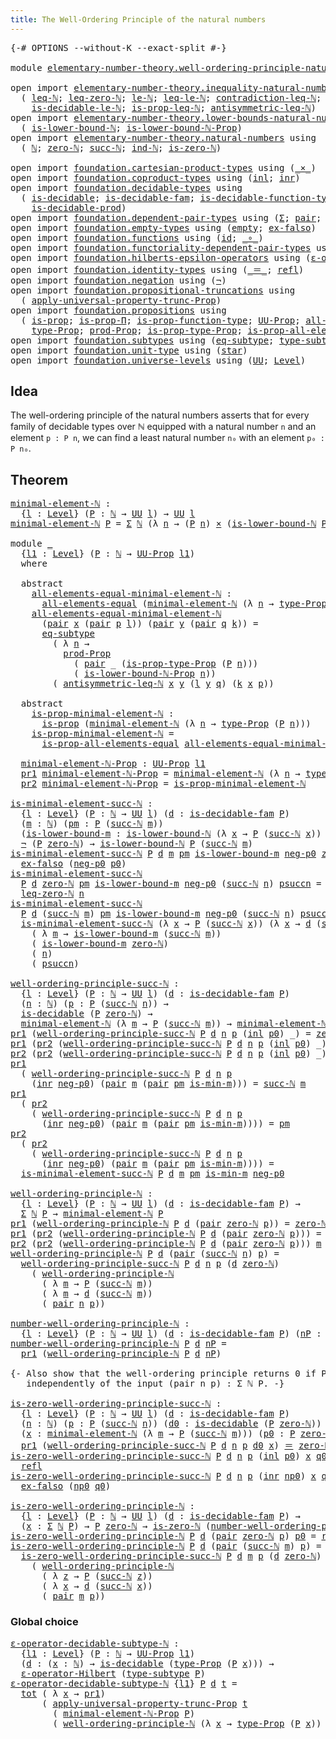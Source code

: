 ```yaml
---
title: The Well-Ordering Principle of the natural numbers
---
```


<pre class="Agda"><a id="76" class="Symbol">{-#</a> <a id="80" class="Keyword">OPTIONS</a> <a id="88" class="Pragma">--without-K</a> <a id="100" class="Pragma">--exact-split</a> <a id="114" class="Symbol">#-}</a>

<a id="119" class="Keyword">module</a> <a id="126" href="elementary-number-theory.well-ordering-principle-natural-numbers.html" class="Module">elementary-number-theory.well-ordering-principle-natural-numbers</a> <a id="191" class="Keyword">where</a>

<a id="198" class="Keyword">open</a> <a id="203" class="Keyword">import</a> <a id="210" href="elementary-number-theory.inequality-natural-numbers.html" class="Module">elementary-number-theory.inequality-natural-numbers</a> <a id="262" class="Keyword">using</a>
  <a id="270" class="Symbol">(</a> <a id="272" href="elementary-number-theory.inequality-natural-numbers.html#1662" class="Function">leq-ℕ</a><a id="277" class="Symbol">;</a> <a id="279" href="elementary-number-theory.inequality-natural-numbers.html#2294" class="Function">leq-zero-ℕ</a><a id="289" class="Symbol">;</a> <a id="291" href="elementary-number-theory.inequality-natural-numbers.html#2079" class="Function">le-ℕ</a><a id="295" class="Symbol">;</a> <a id="297" href="elementary-number-theory.inequality-natural-numbers.html#13281" class="Function">leq-le-ℕ</a><a id="305" class="Symbol">;</a> <a id="307" href="elementary-number-theory.inequality-natural-numbers.html#13013" class="Function">contradiction-leq-ℕ</a><a id="326" class="Symbol">;</a> <a id="328" href="elementary-number-theory.inequality-natural-numbers.html#3271" class="Function">is-decidable-leq-ℕ</a><a id="346" class="Symbol">;</a>
    <a id="352" href="elementary-number-theory.inequality-natural-numbers.html#12041" class="Function">is-decidable-le-ℕ</a><a id="369" class="Symbol">;</a> <a id="371" href="elementary-number-theory.inequality-natural-numbers.html#4090" class="Function">is-prop-leq-ℕ</a><a id="384" class="Symbol">;</a> <a id="386" href="elementary-number-theory.inequality-natural-numbers.html#4899" class="Function">antisymmetric-leq-ℕ</a><a id="405" class="Symbol">)</a>
<a id="407" class="Keyword">open</a> <a id="412" class="Keyword">import</a> <a id="419" href="elementary-number-theory.lower-bounds-natural-numbers.html" class="Module">elementary-number-theory.lower-bounds-natural-numbers</a> <a id="473" class="Keyword">using</a>
  <a id="481" class="Symbol">(</a> <a id="483" href="elementary-number-theory.lower-bounds-natural-numbers.html#740" class="Function">is-lower-bound-ℕ</a><a id="499" class="Symbol">;</a> <a id="501" href="elementary-number-theory.lower-bounds-natural-numbers.html#1155" class="Function">is-lower-bound-ℕ-Prop</a><a id="522" class="Symbol">)</a>
<a id="524" class="Keyword">open</a> <a id="529" class="Keyword">import</a> <a id="536" href="elementary-number-theory.natural-numbers.html" class="Module">elementary-number-theory.natural-numbers</a> <a id="577" class="Keyword">using</a>
  <a id="585" class="Symbol">(</a> <a id="587" href="elementary-number-theory.natural-numbers.html#1530" class="Datatype">ℕ</a><a id="588" class="Symbol">;</a> <a id="590" href="elementary-number-theory.natural-numbers.html#1551" class="InductiveConstructor">zero-ℕ</a><a id="596" class="Symbol">;</a> <a id="598" href="elementary-number-theory.natural-numbers.html#1564" class="InductiveConstructor">succ-ℕ</a><a id="604" class="Symbol">;</a> <a id="606" href="elementary-number-theory.natural-numbers.html#2353" class="Function">ind-ℕ</a><a id="611" class="Symbol">;</a> <a id="613" href="elementary-number-theory.natural-numbers.html#1828" class="Function">is-zero-ℕ</a><a id="622" class="Symbol">)</a>
  
<a id="627" class="Keyword">open</a> <a id="632" class="Keyword">import</a> <a id="639" href="foundation.cartesian-product-types.html" class="Module">foundation.cartesian-product-types</a> <a id="674" class="Keyword">using</a> <a id="680" class="Symbol">(</a><a id="681" href="foundation-core.cartesian-product-types.html#590" class="Function Operator">_×_</a><a id="684" class="Symbol">)</a>
<a id="686" class="Keyword">open</a> <a id="691" class="Keyword">import</a> <a id="698" href="foundation.coproduct-types.html" class="Module">foundation.coproduct-types</a> <a id="725" class="Keyword">using</a> <a id="731" class="Symbol">(</a><a id="732" href="foundation.coproduct-types.html#1250" class="InductiveConstructor">inl</a><a id="735" class="Symbol">;</a> <a id="737" href="foundation.coproduct-types.html#1268" class="InductiveConstructor">inr</a><a id="740" class="Symbol">)</a>
<a id="742" class="Keyword">open</a> <a id="747" class="Keyword">import</a> <a id="754" href="foundation.decidable-types.html" class="Module">foundation.decidable-types</a> <a id="781" class="Keyword">using</a>
  <a id="789" class="Symbol">(</a> <a id="791" href="foundation.decidable-types.html#1915" class="Function">is-decidable</a><a id="803" class="Symbol">;</a> <a id="805" href="foundation.decidable-types.html#1988" class="Function">is-decidable-fam</a><a id="821" class="Symbol">;</a> <a id="823" href="foundation.decidable-types.html#3975" class="Function">is-decidable-function-type</a><a id="849" class="Symbol">;</a>
    <a id="855" href="foundation.decidable-types.html#3314" class="Function">is-decidable-prod</a><a id="872" class="Symbol">)</a>
<a id="874" class="Keyword">open</a> <a id="879" class="Keyword">import</a> <a id="886" href="foundation.dependent-pair-types.html" class="Module">foundation.dependent-pair-types</a> <a id="918" class="Keyword">using</a> <a id="924" class="Symbol">(</a><a id="925" href="foundation-core.dependent-pair-types.html#515" class="Record">Σ</a><a id="926" class="Symbol">;</a> <a id="928" href="foundation-core.dependent-pair-types.html#588" class="InductiveConstructor">pair</a><a id="932" class="Symbol">;</a> <a id="934" href="foundation-core.dependent-pair-types.html#605" class="Field">pr1</a><a id="937" class="Symbol">;</a> <a id="939" href="foundation-core.dependent-pair-types.html#617" class="Field">pr2</a><a id="942" class="Symbol">)</a>
<a id="944" class="Keyword">open</a> <a id="949" class="Keyword">import</a> <a id="956" href="foundation.empty-types.html" class="Module">foundation.empty-types</a> <a id="979" class="Keyword">using</a> <a id="985" class="Symbol">(</a><a id="986" href="foundation-core.empty-types.html#1057" class="Datatype">empty</a><a id="991" class="Symbol">;</a> <a id="993" href="foundation-core.empty-types.html#1160" class="Function">ex-falso</a><a id="1001" class="Symbol">)</a>
<a id="1003" class="Keyword">open</a> <a id="1008" class="Keyword">import</a> <a id="1015" href="foundation.functions.html" class="Module">foundation.functions</a> <a id="1036" class="Keyword">using</a> <a id="1042" class="Symbol">(</a><a id="1043" href="foundation-core.functions.html#322" class="Function">id</a><a id="1045" class="Symbol">;</a> <a id="1047" href="foundation-core.functions.html#420" class="Function Operator">_∘_</a><a id="1050" class="Symbol">)</a>
<a id="1052" class="Keyword">open</a> <a id="1057" class="Keyword">import</a> <a id="1064" href="foundation.functoriality-dependent-pair-types.html" class="Module">foundation.functoriality-dependent-pair-types</a> <a id="1110" class="Keyword">using</a> <a id="1116" class="Symbol">(</a><a id="1117" href="foundation-core.functoriality-dependent-pair-types.html#1894" class="Function">tot</a><a id="1120" class="Symbol">)</a>
<a id="1122" class="Keyword">open</a> <a id="1127" class="Keyword">import</a> <a id="1134" href="foundation.hilberts-epsilon-operators.html" class="Module">foundation.hilberts-epsilon-operators</a> <a id="1172" class="Keyword">using</a> <a id="1178" class="Symbol">(</a><a id="1179" href="foundation.hilberts-epsilon-operators.html#675" class="Function">ε-operator-Hilbert</a><a id="1197" class="Symbol">)</a>
<a id="1199" class="Keyword">open</a> <a id="1204" class="Keyword">import</a> <a id="1211" href="foundation.identity-types.html" class="Module">foundation.identity-types</a> <a id="1237" class="Keyword">using</a> <a id="1243" class="Symbol">(</a><a id="1244" href="foundation-core.identity-types.html#1865" class="Function Operator">_＝_</a><a id="1247" class="Symbol">;</a> <a id="1249" href="foundation-core.identity-types.html#1820" class="InductiveConstructor">refl</a><a id="1253" class="Symbol">)</a>
<a id="1255" class="Keyword">open</a> <a id="1260" class="Keyword">import</a> <a id="1267" href="foundation.negation.html" class="Module">foundation.negation</a> <a id="1287" class="Keyword">using</a> <a id="1293" class="Symbol">(</a><a id="1294" href="foundation-core.negation.html#465" class="Function">¬</a><a id="1295" class="Symbol">)</a>
<a id="1297" class="Keyword">open</a> <a id="1302" class="Keyword">import</a> <a id="1309" href="foundation.propositional-truncations.html" class="Module">foundation.propositional-truncations</a> <a id="1346" class="Keyword">using</a>
  <a id="1354" class="Symbol">(</a> <a id="1356" href="foundation.propositional-truncations.html#5611" class="Function">apply-universal-property-trunc-Prop</a><a id="1391" class="Symbol">)</a>
<a id="1393" class="Keyword">open</a> <a id="1398" class="Keyword">import</a> <a id="1405" href="foundation.propositions.html" class="Module">foundation.propositions</a> <a id="1429" class="Keyword">using</a>
  <a id="1437" class="Symbol">(</a> <a id="1439" href="foundation-core.propositions.html#1309" class="Function">is-prop</a><a id="1446" class="Symbol">;</a> <a id="1448" href="foundation-core.propositions.html#6158" class="Function">is-prop-Π</a><a id="1457" class="Symbol">;</a> <a id="1459" href="foundation-core.propositions.html#7833" class="Function">is-prop-function-type</a><a id="1480" class="Symbol">;</a> <a id="1482" href="foundation-core.propositions.html#1393" class="Function">UU-Prop</a><a id="1489" class="Symbol">;</a> <a id="1491" href="foundation-core.propositions.html#2206" class="Function">all-elements-equal</a><a id="1509" class="Symbol">;</a>
    <a id="1515" href="foundation-core.propositions.html#1495" class="Function">type-Prop</a><a id="1524" class="Symbol">;</a> <a id="1526" href="foundation-core.propositions.html#5874" class="Function">prod-Prop</a><a id="1535" class="Symbol">;</a> <a id="1537" href="foundation-core.propositions.html#1562" class="Function">is-prop-type-Prop</a><a id="1554" class="Symbol">;</a> <a id="1556" href="foundation-core.propositions.html#2405" class="Function">is-prop-all-elements-equal</a><a id="1582" class="Symbol">)</a>
<a id="1584" class="Keyword">open</a> <a id="1589" class="Keyword">import</a> <a id="1596" href="foundation.subtypes.html" class="Module">foundation.subtypes</a> <a id="1616" class="Keyword">using</a> <a id="1622" class="Symbol">(</a><a id="1623" href="foundation-core.subtypes.html#3384" class="Function">eq-subtype</a><a id="1633" class="Symbol">;</a> <a id="1635" href="foundation-core.subtypes.html#2555" class="Function">type-subtype</a><a id="1647" class="Symbol">)</a>
<a id="1649" class="Keyword">open</a> <a id="1654" class="Keyword">import</a> <a id="1661" href="foundation.unit-type.html" class="Module">foundation.unit-type</a> <a id="1682" class="Keyword">using</a> <a id="1688" class="Symbol">(</a><a id="1689" href="foundation.unit-type.html#1108" class="InductiveConstructor">star</a><a id="1693" class="Symbol">)</a>
<a id="1695" class="Keyword">open</a> <a id="1700" class="Keyword">import</a> <a id="1707" href="foundation.universe-levels.html" class="Module">foundation.universe-levels</a> <a id="1734" class="Keyword">using</a> <a id="1740" class="Symbol">(</a><a id="1741" href="foundation-core.universe-levels.html#235" class="Primitive">UU</a><a id="1743" class="Symbol">;</a> <a id="1745" href="Agda.Primitive.html#597" class="Postulate">Level</a><a id="1750" class="Symbol">)</a>
</pre>
## Idea

The well-ordering principle of the natural numbers asserts that for every family of decidable types over ℕ equipped with a natural number `n` and an element `p : P n`, we can find a least natural number `n₀` with an element `p₀ : P n₀`. 

## Theorem

<pre class="Agda"><a id="minimal-element-ℕ"></a><a id="2025" href="elementary-number-theory.well-ordering-principle-natural-numbers.html#2025" class="Function">minimal-element-ℕ</a> <a id="2043" class="Symbol">:</a>
  <a id="2047" class="Symbol">{</a><a id="2048" href="elementary-number-theory.well-ordering-principle-natural-numbers.html#2048" class="Bound">l</a> <a id="2050" class="Symbol">:</a> <a id="2052" href="Agda.Primitive.html#597" class="Postulate">Level</a><a id="2057" class="Symbol">}</a> <a id="2059" class="Symbol">(</a><a id="2060" href="elementary-number-theory.well-ordering-principle-natural-numbers.html#2060" class="Bound">P</a> <a id="2062" class="Symbol">:</a> <a id="2064" href="elementary-number-theory.natural-numbers.html#1530" class="Datatype">ℕ</a> <a id="2066" class="Symbol">→</a> <a id="2068" href="foundation-core.universe-levels.html#235" class="Primitive">UU</a> <a id="2071" href="elementary-number-theory.well-ordering-principle-natural-numbers.html#2048" class="Bound">l</a><a id="2072" class="Symbol">)</a> <a id="2074" class="Symbol">→</a> <a id="2076" href="foundation-core.universe-levels.html#235" class="Primitive">UU</a> <a id="2079" href="elementary-number-theory.well-ordering-principle-natural-numbers.html#2048" class="Bound">l</a>
<a id="2081" href="elementary-number-theory.well-ordering-principle-natural-numbers.html#2025" class="Function">minimal-element-ℕ</a> <a id="2099" href="elementary-number-theory.well-ordering-principle-natural-numbers.html#2099" class="Bound">P</a> <a id="2101" class="Symbol">=</a> <a id="2103" href="foundation-core.dependent-pair-types.html#515" class="Record">Σ</a> <a id="2105" href="elementary-number-theory.natural-numbers.html#1530" class="Datatype">ℕ</a> <a id="2107" class="Symbol">(λ</a> <a id="2110" href="elementary-number-theory.well-ordering-principle-natural-numbers.html#2110" class="Bound">n</a> <a id="2112" class="Symbol">→</a> <a id="2114" class="Symbol">(</a><a id="2115" href="elementary-number-theory.well-ordering-principle-natural-numbers.html#2099" class="Bound">P</a> <a id="2117" href="elementary-number-theory.well-ordering-principle-natural-numbers.html#2110" class="Bound">n</a><a id="2118" class="Symbol">)</a> <a id="2120" href="foundation-core.cartesian-product-types.html#590" class="Function Operator">×</a> <a id="2122" class="Symbol">(</a><a id="2123" href="elementary-number-theory.lower-bounds-natural-numbers.html#740" class="Function">is-lower-bound-ℕ</a> <a id="2140" href="elementary-number-theory.well-ordering-principle-natural-numbers.html#2099" class="Bound">P</a> <a id="2142" href="elementary-number-theory.well-ordering-principle-natural-numbers.html#2110" class="Bound">n</a><a id="2143" class="Symbol">))</a>

<a id="2147" class="Keyword">module</a> <a id="2154" href="elementary-number-theory.well-ordering-principle-natural-numbers.html#2154" class="Module">_</a>
  <a id="2158" class="Symbol">{</a><a id="2159" href="elementary-number-theory.well-ordering-principle-natural-numbers.html#2159" class="Bound">l1</a> <a id="2162" class="Symbol">:</a> <a id="2164" href="Agda.Primitive.html#597" class="Postulate">Level</a><a id="2169" class="Symbol">}</a> <a id="2171" class="Symbol">(</a><a id="2172" href="elementary-number-theory.well-ordering-principle-natural-numbers.html#2172" class="Bound">P</a> <a id="2174" class="Symbol">:</a> <a id="2176" href="elementary-number-theory.natural-numbers.html#1530" class="Datatype">ℕ</a> <a id="2178" class="Symbol">→</a> <a id="2180" href="foundation-core.propositions.html#1393" class="Function">UU-Prop</a> <a id="2188" href="elementary-number-theory.well-ordering-principle-natural-numbers.html#2159" class="Bound">l1</a><a id="2190" class="Symbol">)</a>
  <a id="2194" class="Keyword">where</a>

  <a id="2203" class="Keyword">abstract</a>
    <a id="2216" href="elementary-number-theory.well-ordering-principle-natural-numbers.html#2216" class="Function">all-elements-equal-minimal-element-ℕ</a> <a id="2253" class="Symbol">:</a>
      <a id="2261" href="foundation-core.propositions.html#2206" class="Function">all-elements-equal</a> <a id="2280" class="Symbol">(</a><a id="2281" href="elementary-number-theory.well-ordering-principle-natural-numbers.html#2025" class="Function">minimal-element-ℕ</a> <a id="2299" class="Symbol">(λ</a> <a id="2302" href="elementary-number-theory.well-ordering-principle-natural-numbers.html#2302" class="Bound">n</a> <a id="2304" class="Symbol">→</a> <a id="2306" href="foundation-core.propositions.html#1495" class="Function">type-Prop</a> <a id="2316" class="Symbol">(</a><a id="2317" href="elementary-number-theory.well-ordering-principle-natural-numbers.html#2172" class="Bound">P</a> <a id="2319" href="elementary-number-theory.well-ordering-principle-natural-numbers.html#2302" class="Bound">n</a><a id="2320" class="Symbol">)))</a>
    <a id="2328" href="elementary-number-theory.well-ordering-principle-natural-numbers.html#2216" class="Function">all-elements-equal-minimal-element-ℕ</a>
      <a id="2371" class="Symbol">(</a><a id="2372" href="foundation-core.dependent-pair-types.html#588" class="InductiveConstructor">pair</a> <a id="2377" href="elementary-number-theory.well-ordering-principle-natural-numbers.html#2377" class="Bound">x</a> <a id="2379" class="Symbol">(</a><a id="2380" href="foundation-core.dependent-pair-types.html#588" class="InductiveConstructor">pair</a> <a id="2385" href="elementary-number-theory.well-ordering-principle-natural-numbers.html#2385" class="Bound">p</a> <a id="2387" href="elementary-number-theory.well-ordering-principle-natural-numbers.html#2387" class="Bound">l</a><a id="2388" class="Symbol">))</a> <a id="2391" class="Symbol">(</a><a id="2392" href="foundation-core.dependent-pair-types.html#588" class="InductiveConstructor">pair</a> <a id="2397" href="elementary-number-theory.well-ordering-principle-natural-numbers.html#2397" class="Bound">y</a> <a id="2399" class="Symbol">(</a><a id="2400" href="foundation-core.dependent-pair-types.html#588" class="InductiveConstructor">pair</a> <a id="2405" href="elementary-number-theory.well-ordering-principle-natural-numbers.html#2405" class="Bound">q</a> <a id="2407" href="elementary-number-theory.well-ordering-principle-natural-numbers.html#2407" class="Bound">k</a><a id="2408" class="Symbol">))</a> <a id="2411" class="Symbol">=</a>
      <a id="2419" href="foundation-core.subtypes.html#3384" class="Function">eq-subtype</a>
        <a id="2438" class="Symbol">(</a> <a id="2440" class="Symbol">λ</a> <a id="2442" href="elementary-number-theory.well-ordering-principle-natural-numbers.html#2442" class="Bound">n</a> <a id="2444" class="Symbol">→</a>
          <a id="2456" href="foundation-core.propositions.html#5874" class="Function">prod-Prop</a>
            <a id="2478" class="Symbol">(</a> <a id="2480" href="foundation-core.dependent-pair-types.html#588" class="InductiveConstructor">pair</a> <a id="2485" class="Symbol">_</a> <a id="2487" class="Symbol">(</a><a id="2488" href="foundation-core.propositions.html#1562" class="Function">is-prop-type-Prop</a> <a id="2506" class="Symbol">(</a><a id="2507" href="elementary-number-theory.well-ordering-principle-natural-numbers.html#2172" class="Bound">P</a> <a id="2509" href="elementary-number-theory.well-ordering-principle-natural-numbers.html#2442" class="Bound">n</a><a id="2510" class="Symbol">)))</a>
            <a id="2526" class="Symbol">(</a> <a id="2528" href="elementary-number-theory.lower-bounds-natural-numbers.html#1155" class="Function">is-lower-bound-ℕ-Prop</a> <a id="2550" href="elementary-number-theory.well-ordering-principle-natural-numbers.html#2442" class="Bound">n</a><a id="2551" class="Symbol">))</a>
        <a id="2562" class="Symbol">(</a> <a id="2564" href="elementary-number-theory.inequality-natural-numbers.html#4899" class="Function">antisymmetric-leq-ℕ</a> <a id="2584" href="elementary-number-theory.well-ordering-principle-natural-numbers.html#2377" class="Bound">x</a> <a id="2586" href="elementary-number-theory.well-ordering-principle-natural-numbers.html#2397" class="Bound">y</a> <a id="2588" class="Symbol">(</a><a id="2589" href="elementary-number-theory.well-ordering-principle-natural-numbers.html#2387" class="Bound">l</a> <a id="2591" href="elementary-number-theory.well-ordering-principle-natural-numbers.html#2397" class="Bound">y</a> <a id="2593" href="elementary-number-theory.well-ordering-principle-natural-numbers.html#2405" class="Bound">q</a><a id="2594" class="Symbol">)</a> <a id="2596" class="Symbol">(</a><a id="2597" href="elementary-number-theory.well-ordering-principle-natural-numbers.html#2407" class="Bound">k</a> <a id="2599" href="elementary-number-theory.well-ordering-principle-natural-numbers.html#2377" class="Bound">x</a> <a id="2601" href="elementary-number-theory.well-ordering-principle-natural-numbers.html#2385" class="Bound">p</a><a id="2602" class="Symbol">))</a>

  <a id="2608" class="Keyword">abstract</a>
    <a id="2621" href="elementary-number-theory.well-ordering-principle-natural-numbers.html#2621" class="Function">is-prop-minimal-element-ℕ</a> <a id="2647" class="Symbol">:</a>
      <a id="2655" href="foundation-core.propositions.html#1309" class="Function">is-prop</a> <a id="2663" class="Symbol">(</a><a id="2664" href="elementary-number-theory.well-ordering-principle-natural-numbers.html#2025" class="Function">minimal-element-ℕ</a> <a id="2682" class="Symbol">(λ</a> <a id="2685" href="elementary-number-theory.well-ordering-principle-natural-numbers.html#2685" class="Bound">n</a> <a id="2687" class="Symbol">→</a> <a id="2689" href="foundation-core.propositions.html#1495" class="Function">type-Prop</a> <a id="2699" class="Symbol">(</a><a id="2700" href="elementary-number-theory.well-ordering-principle-natural-numbers.html#2172" class="Bound">P</a> <a id="2702" href="elementary-number-theory.well-ordering-principle-natural-numbers.html#2685" class="Bound">n</a><a id="2703" class="Symbol">)))</a>
    <a id="2711" href="elementary-number-theory.well-ordering-principle-natural-numbers.html#2621" class="Function">is-prop-minimal-element-ℕ</a> <a id="2737" class="Symbol">=</a>
      <a id="2745" href="foundation-core.propositions.html#2405" class="Function">is-prop-all-elements-equal</a> <a id="2772" href="elementary-number-theory.well-ordering-principle-natural-numbers.html#2216" class="Function">all-elements-equal-minimal-element-ℕ</a>

  <a id="2812" href="elementary-number-theory.well-ordering-principle-natural-numbers.html#2812" class="Function">minimal-element-ℕ-Prop</a> <a id="2835" class="Symbol">:</a> <a id="2837" href="foundation-core.propositions.html#1393" class="Function">UU-Prop</a> <a id="2845" href="elementary-number-theory.well-ordering-principle-natural-numbers.html#2159" class="Bound">l1</a>
  <a id="2850" href="foundation-core.dependent-pair-types.html#605" class="Field">pr1</a> <a id="2854" href="elementary-number-theory.well-ordering-principle-natural-numbers.html#2812" class="Function">minimal-element-ℕ-Prop</a> <a id="2877" class="Symbol">=</a> <a id="2879" href="elementary-number-theory.well-ordering-principle-natural-numbers.html#2025" class="Function">minimal-element-ℕ</a> <a id="2897" class="Symbol">(λ</a> <a id="2900" href="elementary-number-theory.well-ordering-principle-natural-numbers.html#2900" class="Bound">n</a> <a id="2902" class="Symbol">→</a> <a id="2904" href="foundation-core.propositions.html#1495" class="Function">type-Prop</a> <a id="2914" class="Symbol">(</a><a id="2915" href="elementary-number-theory.well-ordering-principle-natural-numbers.html#2172" class="Bound">P</a> <a id="2917" href="elementary-number-theory.well-ordering-principle-natural-numbers.html#2900" class="Bound">n</a><a id="2918" class="Symbol">))</a>
  <a id="2923" href="foundation-core.dependent-pair-types.html#617" class="Field">pr2</a> <a id="2927" href="elementary-number-theory.well-ordering-principle-natural-numbers.html#2812" class="Function">minimal-element-ℕ-Prop</a> <a id="2950" class="Symbol">=</a> <a id="2952" href="elementary-number-theory.well-ordering-principle-natural-numbers.html#2621" class="Function">is-prop-minimal-element-ℕ</a>

<a id="is-minimal-element-succ-ℕ"></a><a id="2979" href="elementary-number-theory.well-ordering-principle-natural-numbers.html#2979" class="Function">is-minimal-element-succ-ℕ</a> <a id="3005" class="Symbol">:</a>
  <a id="3009" class="Symbol">{</a><a id="3010" href="elementary-number-theory.well-ordering-principle-natural-numbers.html#3010" class="Bound">l</a> <a id="3012" class="Symbol">:</a> <a id="3014" href="Agda.Primitive.html#597" class="Postulate">Level</a><a id="3019" class="Symbol">}</a> <a id="3021" class="Symbol">(</a><a id="3022" href="elementary-number-theory.well-ordering-principle-natural-numbers.html#3022" class="Bound">P</a> <a id="3024" class="Symbol">:</a> <a id="3026" href="elementary-number-theory.natural-numbers.html#1530" class="Datatype">ℕ</a> <a id="3028" class="Symbol">→</a> <a id="3030" href="foundation-core.universe-levels.html#235" class="Primitive">UU</a> <a id="3033" href="elementary-number-theory.well-ordering-principle-natural-numbers.html#3010" class="Bound">l</a><a id="3034" class="Symbol">)</a> <a id="3036" class="Symbol">(</a><a id="3037" href="elementary-number-theory.well-ordering-principle-natural-numbers.html#3037" class="Bound">d</a> <a id="3039" class="Symbol">:</a> <a id="3041" href="foundation.decidable-types.html#1988" class="Function">is-decidable-fam</a> <a id="3058" href="elementary-number-theory.well-ordering-principle-natural-numbers.html#3022" class="Bound">P</a><a id="3059" class="Symbol">)</a>
  <a id="3063" class="Symbol">(</a><a id="3064" href="elementary-number-theory.well-ordering-principle-natural-numbers.html#3064" class="Bound">m</a> <a id="3066" class="Symbol">:</a> <a id="3068" href="elementary-number-theory.natural-numbers.html#1530" class="Datatype">ℕ</a><a id="3069" class="Symbol">)</a> <a id="3071" class="Symbol">(</a><a id="3072" href="elementary-number-theory.well-ordering-principle-natural-numbers.html#3072" class="Bound">pm</a> <a id="3075" class="Symbol">:</a> <a id="3077" href="elementary-number-theory.well-ordering-principle-natural-numbers.html#3022" class="Bound">P</a> <a id="3079" class="Symbol">(</a><a id="3080" href="elementary-number-theory.natural-numbers.html#1564" class="InductiveConstructor">succ-ℕ</a> <a id="3087" href="elementary-number-theory.well-ordering-principle-natural-numbers.html#3064" class="Bound">m</a><a id="3088" class="Symbol">))</a>
  <a id="3093" class="Symbol">(</a><a id="3094" href="elementary-number-theory.well-ordering-principle-natural-numbers.html#3094" class="Bound">is-lower-bound-m</a> <a id="3111" class="Symbol">:</a> <a id="3113" href="elementary-number-theory.lower-bounds-natural-numbers.html#740" class="Function">is-lower-bound-ℕ</a> <a id="3130" class="Symbol">(λ</a> <a id="3133" href="elementary-number-theory.well-ordering-principle-natural-numbers.html#3133" class="Bound">x</a> <a id="3135" class="Symbol">→</a> <a id="3137" href="elementary-number-theory.well-ordering-principle-natural-numbers.html#3022" class="Bound">P</a> <a id="3139" class="Symbol">(</a><a id="3140" href="elementary-number-theory.natural-numbers.html#1564" class="InductiveConstructor">succ-ℕ</a> <a id="3147" href="elementary-number-theory.well-ordering-principle-natural-numbers.html#3133" class="Bound">x</a><a id="3148" class="Symbol">))</a> <a id="3151" href="elementary-number-theory.well-ordering-principle-natural-numbers.html#3064" class="Bound">m</a><a id="3152" class="Symbol">)</a> <a id="3154" class="Symbol">→</a>
  <a id="3158" href="foundation-core.negation.html#465" class="Function">¬</a> <a id="3160" class="Symbol">(</a><a id="3161" href="elementary-number-theory.well-ordering-principle-natural-numbers.html#3022" class="Bound">P</a> <a id="3163" href="elementary-number-theory.natural-numbers.html#1551" class="InductiveConstructor">zero-ℕ</a><a id="3169" class="Symbol">)</a> <a id="3171" class="Symbol">→</a> <a id="3173" href="elementary-number-theory.lower-bounds-natural-numbers.html#740" class="Function">is-lower-bound-ℕ</a> <a id="3190" href="elementary-number-theory.well-ordering-principle-natural-numbers.html#3022" class="Bound">P</a> <a id="3192" class="Symbol">(</a><a id="3193" href="elementary-number-theory.natural-numbers.html#1564" class="InductiveConstructor">succ-ℕ</a> <a id="3200" href="elementary-number-theory.well-ordering-principle-natural-numbers.html#3064" class="Bound">m</a><a id="3201" class="Symbol">)</a>
<a id="3203" href="elementary-number-theory.well-ordering-principle-natural-numbers.html#2979" class="Function">is-minimal-element-succ-ℕ</a> <a id="3229" href="elementary-number-theory.well-ordering-principle-natural-numbers.html#3229" class="Bound">P</a> <a id="3231" href="elementary-number-theory.well-ordering-principle-natural-numbers.html#3231" class="Bound">d</a> <a id="3233" href="elementary-number-theory.well-ordering-principle-natural-numbers.html#3233" class="Bound">m</a> <a id="3235" href="elementary-number-theory.well-ordering-principle-natural-numbers.html#3235" class="Bound">pm</a> <a id="3238" href="elementary-number-theory.well-ordering-principle-natural-numbers.html#3238" class="Bound">is-lower-bound-m</a> <a id="3255" href="elementary-number-theory.well-ordering-principle-natural-numbers.html#3255" class="Bound">neg-p0</a> <a id="3262" href="elementary-number-theory.natural-numbers.html#1551" class="InductiveConstructor">zero-ℕ</a> <a id="3269" href="elementary-number-theory.well-ordering-principle-natural-numbers.html#3269" class="Bound">p0</a> <a id="3272" class="Symbol">=</a>
  <a id="3276" href="foundation-core.empty-types.html#1160" class="Function">ex-falso</a> <a id="3285" class="Symbol">(</a><a id="3286" href="elementary-number-theory.well-ordering-principle-natural-numbers.html#3255" class="Bound">neg-p0</a> <a id="3293" href="elementary-number-theory.well-ordering-principle-natural-numbers.html#3269" class="Bound">p0</a><a id="3295" class="Symbol">)</a>
<a id="3297" href="elementary-number-theory.well-ordering-principle-natural-numbers.html#2979" class="Function">is-minimal-element-succ-ℕ</a>
  <a id="3325" href="elementary-number-theory.well-ordering-principle-natural-numbers.html#3325" class="Bound">P</a> <a id="3327" href="elementary-number-theory.well-ordering-principle-natural-numbers.html#3327" class="Bound">d</a> <a id="3329" href="elementary-number-theory.natural-numbers.html#1551" class="InductiveConstructor">zero-ℕ</a> <a id="3336" href="elementary-number-theory.well-ordering-principle-natural-numbers.html#3336" class="Bound">pm</a> <a id="3339" href="elementary-number-theory.well-ordering-principle-natural-numbers.html#3339" class="Bound">is-lower-bound-m</a> <a id="3356" href="elementary-number-theory.well-ordering-principle-natural-numbers.html#3356" class="Bound">neg-p0</a> <a id="3363" class="Symbol">(</a><a id="3364" href="elementary-number-theory.natural-numbers.html#1564" class="InductiveConstructor">succ-ℕ</a> <a id="3371" href="elementary-number-theory.well-ordering-principle-natural-numbers.html#3371" class="Bound">n</a><a id="3372" class="Symbol">)</a> <a id="3374" href="elementary-number-theory.well-ordering-principle-natural-numbers.html#3374" class="Bound">psuccn</a> <a id="3381" class="Symbol">=</a>
  <a id="3385" href="elementary-number-theory.inequality-natural-numbers.html#2294" class="Function">leq-zero-ℕ</a> <a id="3396" href="elementary-number-theory.well-ordering-principle-natural-numbers.html#3371" class="Bound">n</a>
<a id="3398" href="elementary-number-theory.well-ordering-principle-natural-numbers.html#2979" class="Function">is-minimal-element-succ-ℕ</a>
  <a id="3426" href="elementary-number-theory.well-ordering-principle-natural-numbers.html#3426" class="Bound">P</a> <a id="3428" href="elementary-number-theory.well-ordering-principle-natural-numbers.html#3428" class="Bound">d</a> <a id="3430" class="Symbol">(</a><a id="3431" href="elementary-number-theory.natural-numbers.html#1564" class="InductiveConstructor">succ-ℕ</a> <a id="3438" href="elementary-number-theory.well-ordering-principle-natural-numbers.html#3438" class="Bound">m</a><a id="3439" class="Symbol">)</a> <a id="3441" href="elementary-number-theory.well-ordering-principle-natural-numbers.html#3441" class="Bound">pm</a> <a id="3444" href="elementary-number-theory.well-ordering-principle-natural-numbers.html#3444" class="Bound">is-lower-bound-m</a> <a id="3461" href="elementary-number-theory.well-ordering-principle-natural-numbers.html#3461" class="Bound">neg-p0</a> <a id="3468" class="Symbol">(</a><a id="3469" href="elementary-number-theory.natural-numbers.html#1564" class="InductiveConstructor">succ-ℕ</a> <a id="3476" href="elementary-number-theory.well-ordering-principle-natural-numbers.html#3476" class="Bound">n</a><a id="3477" class="Symbol">)</a> <a id="3479" href="elementary-number-theory.well-ordering-principle-natural-numbers.html#3479" class="Bound">psuccn</a> <a id="3486" class="Symbol">=</a>
  <a id="3490" href="elementary-number-theory.well-ordering-principle-natural-numbers.html#2979" class="Function">is-minimal-element-succ-ℕ</a> <a id="3516" class="Symbol">(λ</a> <a id="3519" href="elementary-number-theory.well-ordering-principle-natural-numbers.html#3519" class="Bound">x</a> <a id="3521" class="Symbol">→</a> <a id="3523" href="elementary-number-theory.well-ordering-principle-natural-numbers.html#3426" class="Bound">P</a> <a id="3525" class="Symbol">(</a><a id="3526" href="elementary-number-theory.natural-numbers.html#1564" class="InductiveConstructor">succ-ℕ</a> <a id="3533" href="elementary-number-theory.well-ordering-principle-natural-numbers.html#3519" class="Bound">x</a><a id="3534" class="Symbol">))</a> <a id="3537" class="Symbol">(λ</a> <a id="3540" href="elementary-number-theory.well-ordering-principle-natural-numbers.html#3540" class="Bound">x</a> <a id="3542" class="Symbol">→</a> <a id="3544" href="elementary-number-theory.well-ordering-principle-natural-numbers.html#3428" class="Bound">d</a> <a id="3546" class="Symbol">(</a><a id="3547" href="elementary-number-theory.natural-numbers.html#1564" class="InductiveConstructor">succ-ℕ</a> <a id="3554" href="elementary-number-theory.well-ordering-principle-natural-numbers.html#3540" class="Bound">x</a><a id="3555" class="Symbol">))</a> <a id="3558" href="elementary-number-theory.well-ordering-principle-natural-numbers.html#3438" class="Bound">m</a> <a id="3560" href="elementary-number-theory.well-ordering-principle-natural-numbers.html#3441" class="Bound">pm</a>
    <a id="3567" class="Symbol">(</a> <a id="3569" class="Symbol">λ</a> <a id="3571" href="elementary-number-theory.well-ordering-principle-natural-numbers.html#3571" class="Bound">m</a> <a id="3573" class="Symbol">→</a> <a id="3575" href="elementary-number-theory.well-ordering-principle-natural-numbers.html#3444" class="Bound">is-lower-bound-m</a> <a id="3592" class="Symbol">(</a><a id="3593" href="elementary-number-theory.natural-numbers.html#1564" class="InductiveConstructor">succ-ℕ</a> <a id="3600" href="elementary-number-theory.well-ordering-principle-natural-numbers.html#3571" class="Bound">m</a><a id="3601" class="Symbol">))</a>
    <a id="3608" class="Symbol">(</a> <a id="3610" href="elementary-number-theory.well-ordering-principle-natural-numbers.html#3444" class="Bound">is-lower-bound-m</a> <a id="3627" href="elementary-number-theory.natural-numbers.html#1551" class="InductiveConstructor">zero-ℕ</a><a id="3633" class="Symbol">)</a>
    <a id="3639" class="Symbol">(</a> <a id="3641" href="elementary-number-theory.well-ordering-principle-natural-numbers.html#3476" class="Bound">n</a><a id="3642" class="Symbol">)</a>
    <a id="3648" class="Symbol">(</a> <a id="3650" href="elementary-number-theory.well-ordering-principle-natural-numbers.html#3479" class="Bound">psuccn</a><a id="3656" class="Symbol">)</a>

<a id="well-ordering-principle-succ-ℕ"></a><a id="3659" href="elementary-number-theory.well-ordering-principle-natural-numbers.html#3659" class="Function">well-ordering-principle-succ-ℕ</a> <a id="3690" class="Symbol">:</a>
  <a id="3694" class="Symbol">{</a><a id="3695" href="elementary-number-theory.well-ordering-principle-natural-numbers.html#3695" class="Bound">l</a> <a id="3697" class="Symbol">:</a> <a id="3699" href="Agda.Primitive.html#597" class="Postulate">Level</a><a id="3704" class="Symbol">}</a> <a id="3706" class="Symbol">(</a><a id="3707" href="elementary-number-theory.well-ordering-principle-natural-numbers.html#3707" class="Bound">P</a> <a id="3709" class="Symbol">:</a> <a id="3711" href="elementary-number-theory.natural-numbers.html#1530" class="Datatype">ℕ</a> <a id="3713" class="Symbol">→</a> <a id="3715" href="foundation-core.universe-levels.html#235" class="Primitive">UU</a> <a id="3718" href="elementary-number-theory.well-ordering-principle-natural-numbers.html#3695" class="Bound">l</a><a id="3719" class="Symbol">)</a> <a id="3721" class="Symbol">(</a><a id="3722" href="elementary-number-theory.well-ordering-principle-natural-numbers.html#3722" class="Bound">d</a> <a id="3724" class="Symbol">:</a> <a id="3726" href="foundation.decidable-types.html#1988" class="Function">is-decidable-fam</a> <a id="3743" href="elementary-number-theory.well-ordering-principle-natural-numbers.html#3707" class="Bound">P</a><a id="3744" class="Symbol">)</a>
  <a id="3748" class="Symbol">(</a><a id="3749" href="elementary-number-theory.well-ordering-principle-natural-numbers.html#3749" class="Bound">n</a> <a id="3751" class="Symbol">:</a> <a id="3753" href="elementary-number-theory.natural-numbers.html#1530" class="Datatype">ℕ</a><a id="3754" class="Symbol">)</a> <a id="3756" class="Symbol">(</a><a id="3757" href="elementary-number-theory.well-ordering-principle-natural-numbers.html#3757" class="Bound">p</a> <a id="3759" class="Symbol">:</a> <a id="3761" href="elementary-number-theory.well-ordering-principle-natural-numbers.html#3707" class="Bound">P</a> <a id="3763" class="Symbol">(</a><a id="3764" href="elementary-number-theory.natural-numbers.html#1564" class="InductiveConstructor">succ-ℕ</a> <a id="3771" href="elementary-number-theory.well-ordering-principle-natural-numbers.html#3749" class="Bound">n</a><a id="3772" class="Symbol">))</a> <a id="3775" class="Symbol">→</a>
  <a id="3779" href="foundation.decidable-types.html#1915" class="Function">is-decidable</a> <a id="3792" class="Symbol">(</a><a id="3793" href="elementary-number-theory.well-ordering-principle-natural-numbers.html#3707" class="Bound">P</a> <a id="3795" href="elementary-number-theory.natural-numbers.html#1551" class="InductiveConstructor">zero-ℕ</a><a id="3801" class="Symbol">)</a> <a id="3803" class="Symbol">→</a>
  <a id="3807" href="elementary-number-theory.well-ordering-principle-natural-numbers.html#2025" class="Function">minimal-element-ℕ</a> <a id="3825" class="Symbol">(λ</a> <a id="3828" href="elementary-number-theory.well-ordering-principle-natural-numbers.html#3828" class="Bound">m</a> <a id="3830" class="Symbol">→</a> <a id="3832" href="elementary-number-theory.well-ordering-principle-natural-numbers.html#3707" class="Bound">P</a> <a id="3834" class="Symbol">(</a><a id="3835" href="elementary-number-theory.natural-numbers.html#1564" class="InductiveConstructor">succ-ℕ</a> <a id="3842" href="elementary-number-theory.well-ordering-principle-natural-numbers.html#3828" class="Bound">m</a><a id="3843" class="Symbol">))</a> <a id="3846" class="Symbol">→</a> <a id="3848" href="elementary-number-theory.well-ordering-principle-natural-numbers.html#2025" class="Function">minimal-element-ℕ</a> <a id="3866" href="elementary-number-theory.well-ordering-principle-natural-numbers.html#3707" class="Bound">P</a>
<a id="3868" href="foundation-core.dependent-pair-types.html#605" class="Field">pr1</a> <a id="3872" class="Symbol">(</a><a id="3873" href="elementary-number-theory.well-ordering-principle-natural-numbers.html#3659" class="Function">well-ordering-principle-succ-ℕ</a> <a id="3904" href="elementary-number-theory.well-ordering-principle-natural-numbers.html#3904" class="Bound">P</a> <a id="3906" href="elementary-number-theory.well-ordering-principle-natural-numbers.html#3906" class="Bound">d</a> <a id="3908" href="elementary-number-theory.well-ordering-principle-natural-numbers.html#3908" class="Bound">n</a> <a id="3910" href="elementary-number-theory.well-ordering-principle-natural-numbers.html#3910" class="Bound">p</a> <a id="3912" class="Symbol">(</a><a id="3913" href="foundation.coproduct-types.html#1250" class="InductiveConstructor">inl</a> <a id="3917" href="elementary-number-theory.well-ordering-principle-natural-numbers.html#3917" class="Bound">p0</a><a id="3919" class="Symbol">)</a> <a id="3921" class="Symbol">_)</a> <a id="3924" class="Symbol">=</a> <a id="3926" href="elementary-number-theory.natural-numbers.html#1551" class="InductiveConstructor">zero-ℕ</a>
<a id="3933" href="foundation-core.dependent-pair-types.html#605" class="Field">pr1</a> <a id="3937" class="Symbol">(</a><a id="3938" href="foundation-core.dependent-pair-types.html#617" class="Field">pr2</a> <a id="3942" class="Symbol">(</a><a id="3943" href="elementary-number-theory.well-ordering-principle-natural-numbers.html#3659" class="Function">well-ordering-principle-succ-ℕ</a> <a id="3974" href="elementary-number-theory.well-ordering-principle-natural-numbers.html#3974" class="Bound">P</a> <a id="3976" href="elementary-number-theory.well-ordering-principle-natural-numbers.html#3976" class="Bound">d</a> <a id="3978" href="elementary-number-theory.well-ordering-principle-natural-numbers.html#3978" class="Bound">n</a> <a id="3980" href="elementary-number-theory.well-ordering-principle-natural-numbers.html#3980" class="Bound">p</a> <a id="3982" class="Symbol">(</a><a id="3983" href="foundation.coproduct-types.html#1250" class="InductiveConstructor">inl</a> <a id="3987" href="elementary-number-theory.well-ordering-principle-natural-numbers.html#3987" class="Bound">p0</a><a id="3989" class="Symbol">)</a> <a id="3991" class="Symbol">_))</a> <a id="3995" class="Symbol">=</a> <a id="3997" href="elementary-number-theory.well-ordering-principle-natural-numbers.html#3987" class="Bound">p0</a>
<a id="4000" href="foundation-core.dependent-pair-types.html#617" class="Field">pr2</a> <a id="4004" class="Symbol">(</a><a id="4005" href="foundation-core.dependent-pair-types.html#617" class="Field">pr2</a> <a id="4009" class="Symbol">(</a><a id="4010" href="elementary-number-theory.well-ordering-principle-natural-numbers.html#3659" class="Function">well-ordering-principle-succ-ℕ</a> <a id="4041" href="elementary-number-theory.well-ordering-principle-natural-numbers.html#4041" class="Bound">P</a> <a id="4043" href="elementary-number-theory.well-ordering-principle-natural-numbers.html#4043" class="Bound">d</a> <a id="4045" href="elementary-number-theory.well-ordering-principle-natural-numbers.html#4045" class="Bound">n</a> <a id="4047" href="elementary-number-theory.well-ordering-principle-natural-numbers.html#4047" class="Bound">p</a> <a id="4049" class="Symbol">(</a><a id="4050" href="foundation.coproduct-types.html#1250" class="InductiveConstructor">inl</a> <a id="4054" href="elementary-number-theory.well-ordering-principle-natural-numbers.html#4054" class="Bound">p0</a><a id="4056" class="Symbol">)</a> <a id="4058" class="Symbol">_))</a> <a id="4062" href="elementary-number-theory.well-ordering-principle-natural-numbers.html#4062" class="Bound">m</a> <a id="4064" href="elementary-number-theory.well-ordering-principle-natural-numbers.html#4064" class="Bound">q</a> <a id="4066" class="Symbol">=</a> <a id="4068" href="elementary-number-theory.inequality-natural-numbers.html#2294" class="Function">leq-zero-ℕ</a> <a id="4079" href="elementary-number-theory.well-ordering-principle-natural-numbers.html#4062" class="Bound">m</a>
<a id="4081" href="foundation-core.dependent-pair-types.html#605" class="Field">pr1</a>
  <a id="4087" class="Symbol">(</a> <a id="4089" href="elementary-number-theory.well-ordering-principle-natural-numbers.html#3659" class="Function">well-ordering-principle-succ-ℕ</a> <a id="4120" href="elementary-number-theory.well-ordering-principle-natural-numbers.html#4120" class="Bound">P</a> <a id="4122" href="elementary-number-theory.well-ordering-principle-natural-numbers.html#4122" class="Bound">d</a> <a id="4124" href="elementary-number-theory.well-ordering-principle-natural-numbers.html#4124" class="Bound">n</a> <a id="4126" href="elementary-number-theory.well-ordering-principle-natural-numbers.html#4126" class="Bound">p</a>
    <a id="4132" class="Symbol">(</a><a id="4133" href="foundation.coproduct-types.html#1268" class="InductiveConstructor">inr</a> <a id="4137" href="elementary-number-theory.well-ordering-principle-natural-numbers.html#4137" class="Bound">neg-p0</a><a id="4143" class="Symbol">)</a> <a id="4145" class="Symbol">(</a><a id="4146" href="foundation-core.dependent-pair-types.html#588" class="InductiveConstructor">pair</a> <a id="4151" href="elementary-number-theory.well-ordering-principle-natural-numbers.html#4151" class="Bound">m</a> <a id="4153" class="Symbol">(</a><a id="4154" href="foundation-core.dependent-pair-types.html#588" class="InductiveConstructor">pair</a> <a id="4159" href="elementary-number-theory.well-ordering-principle-natural-numbers.html#4159" class="Bound">pm</a> <a id="4162" href="elementary-number-theory.well-ordering-principle-natural-numbers.html#4162" class="Bound">is-min-m</a><a id="4170" class="Symbol">)))</a> <a id="4174" class="Symbol">=</a> <a id="4176" href="elementary-number-theory.natural-numbers.html#1564" class="InductiveConstructor">succ-ℕ</a> <a id="4183" href="elementary-number-theory.well-ordering-principle-natural-numbers.html#4151" class="Bound">m</a>
<a id="4185" href="foundation-core.dependent-pair-types.html#605" class="Field">pr1</a>
  <a id="4191" class="Symbol">(</a> <a id="4193" href="foundation-core.dependent-pair-types.html#617" class="Field">pr2</a>
    <a id="4201" class="Symbol">(</a> <a id="4203" href="elementary-number-theory.well-ordering-principle-natural-numbers.html#3659" class="Function">well-ordering-principle-succ-ℕ</a> <a id="4234" href="elementary-number-theory.well-ordering-principle-natural-numbers.html#4234" class="Bound">P</a> <a id="4236" href="elementary-number-theory.well-ordering-principle-natural-numbers.html#4236" class="Bound">d</a> <a id="4238" href="elementary-number-theory.well-ordering-principle-natural-numbers.html#4238" class="Bound">n</a> <a id="4240" href="elementary-number-theory.well-ordering-principle-natural-numbers.html#4240" class="Bound">p</a>
      <a id="4248" class="Symbol">(</a><a id="4249" href="foundation.coproduct-types.html#1268" class="InductiveConstructor">inr</a> <a id="4253" href="elementary-number-theory.well-ordering-principle-natural-numbers.html#4253" class="Bound">neg-p0</a><a id="4259" class="Symbol">)</a> <a id="4261" class="Symbol">(</a><a id="4262" href="foundation-core.dependent-pair-types.html#588" class="InductiveConstructor">pair</a> <a id="4267" href="elementary-number-theory.well-ordering-principle-natural-numbers.html#4267" class="Bound">m</a> <a id="4269" class="Symbol">(</a><a id="4270" href="foundation-core.dependent-pair-types.html#588" class="InductiveConstructor">pair</a> <a id="4275" href="elementary-number-theory.well-ordering-principle-natural-numbers.html#4275" class="Bound">pm</a> <a id="4278" href="elementary-number-theory.well-ordering-principle-natural-numbers.html#4278" class="Bound">is-min-m</a><a id="4286" class="Symbol">))))</a> <a id="4291" class="Symbol">=</a> <a id="4293" href="elementary-number-theory.well-ordering-principle-natural-numbers.html#4275" class="Bound">pm</a>
<a id="4296" href="foundation-core.dependent-pair-types.html#617" class="Field">pr2</a>
  <a id="4302" class="Symbol">(</a> <a id="4304" href="foundation-core.dependent-pair-types.html#617" class="Field">pr2</a>
    <a id="4312" class="Symbol">(</a> <a id="4314" href="elementary-number-theory.well-ordering-principle-natural-numbers.html#3659" class="Function">well-ordering-principle-succ-ℕ</a> <a id="4345" href="elementary-number-theory.well-ordering-principle-natural-numbers.html#4345" class="Bound">P</a> <a id="4347" href="elementary-number-theory.well-ordering-principle-natural-numbers.html#4347" class="Bound">d</a> <a id="4349" href="elementary-number-theory.well-ordering-principle-natural-numbers.html#4349" class="Bound">n</a> <a id="4351" href="elementary-number-theory.well-ordering-principle-natural-numbers.html#4351" class="Bound">p</a>
      <a id="4359" class="Symbol">(</a><a id="4360" href="foundation.coproduct-types.html#1268" class="InductiveConstructor">inr</a> <a id="4364" href="elementary-number-theory.well-ordering-principle-natural-numbers.html#4364" class="Bound">neg-p0</a><a id="4370" class="Symbol">)</a> <a id="4372" class="Symbol">(</a><a id="4373" href="foundation-core.dependent-pair-types.html#588" class="InductiveConstructor">pair</a> <a id="4378" href="elementary-number-theory.well-ordering-principle-natural-numbers.html#4378" class="Bound">m</a> <a id="4380" class="Symbol">(</a><a id="4381" href="foundation-core.dependent-pair-types.html#588" class="InductiveConstructor">pair</a> <a id="4386" href="elementary-number-theory.well-ordering-principle-natural-numbers.html#4386" class="Bound">pm</a> <a id="4389" href="elementary-number-theory.well-ordering-principle-natural-numbers.html#4389" class="Bound">is-min-m</a><a id="4397" class="Symbol">))))</a> <a id="4402" class="Symbol">=</a>
  <a id="4406" href="elementary-number-theory.well-ordering-principle-natural-numbers.html#2979" class="Function">is-minimal-element-succ-ℕ</a> <a id="4432" href="elementary-number-theory.well-ordering-principle-natural-numbers.html#4345" class="Bound">P</a> <a id="4434" href="elementary-number-theory.well-ordering-principle-natural-numbers.html#4347" class="Bound">d</a> <a id="4436" href="elementary-number-theory.well-ordering-principle-natural-numbers.html#4378" class="Bound">m</a> <a id="4438" href="elementary-number-theory.well-ordering-principle-natural-numbers.html#4386" class="Bound">pm</a> <a id="4441" href="elementary-number-theory.well-ordering-principle-natural-numbers.html#4389" class="Bound">is-min-m</a> <a id="4450" href="elementary-number-theory.well-ordering-principle-natural-numbers.html#4364" class="Bound">neg-p0</a>

<a id="well-ordering-principle-ℕ"></a><a id="4458" href="elementary-number-theory.well-ordering-principle-natural-numbers.html#4458" class="Function">well-ordering-principle-ℕ</a> <a id="4484" class="Symbol">:</a>
  <a id="4488" class="Symbol">{</a><a id="4489" href="elementary-number-theory.well-ordering-principle-natural-numbers.html#4489" class="Bound">l</a> <a id="4491" class="Symbol">:</a> <a id="4493" href="Agda.Primitive.html#597" class="Postulate">Level</a><a id="4498" class="Symbol">}</a> <a id="4500" class="Symbol">(</a><a id="4501" href="elementary-number-theory.well-ordering-principle-natural-numbers.html#4501" class="Bound">P</a> <a id="4503" class="Symbol">:</a> <a id="4505" href="elementary-number-theory.natural-numbers.html#1530" class="Datatype">ℕ</a> <a id="4507" class="Symbol">→</a> <a id="4509" href="foundation-core.universe-levels.html#235" class="Primitive">UU</a> <a id="4512" href="elementary-number-theory.well-ordering-principle-natural-numbers.html#4489" class="Bound">l</a><a id="4513" class="Symbol">)</a> <a id="4515" class="Symbol">(</a><a id="4516" href="elementary-number-theory.well-ordering-principle-natural-numbers.html#4516" class="Bound">d</a> <a id="4518" class="Symbol">:</a> <a id="4520" href="foundation.decidable-types.html#1988" class="Function">is-decidable-fam</a> <a id="4537" href="elementary-number-theory.well-ordering-principle-natural-numbers.html#4501" class="Bound">P</a><a id="4538" class="Symbol">)</a> <a id="4540" class="Symbol">→</a>
  <a id="4544" href="foundation-core.dependent-pair-types.html#515" class="Record">Σ</a> <a id="4546" href="elementary-number-theory.natural-numbers.html#1530" class="Datatype">ℕ</a> <a id="4548" href="elementary-number-theory.well-ordering-principle-natural-numbers.html#4501" class="Bound">P</a> <a id="4550" class="Symbol">→</a> <a id="4552" href="elementary-number-theory.well-ordering-principle-natural-numbers.html#2025" class="Function">minimal-element-ℕ</a> <a id="4570" href="elementary-number-theory.well-ordering-principle-natural-numbers.html#4501" class="Bound">P</a>
<a id="4572" href="foundation-core.dependent-pair-types.html#605" class="Field">pr1</a> <a id="4576" class="Symbol">(</a><a id="4577" href="elementary-number-theory.well-ordering-principle-natural-numbers.html#4458" class="Function">well-ordering-principle-ℕ</a> <a id="4603" href="elementary-number-theory.well-ordering-principle-natural-numbers.html#4603" class="Bound">P</a> <a id="4605" href="elementary-number-theory.well-ordering-principle-natural-numbers.html#4605" class="Bound">d</a> <a id="4607" class="Symbol">(</a><a id="4608" href="foundation-core.dependent-pair-types.html#588" class="InductiveConstructor">pair</a> <a id="4613" href="elementary-number-theory.natural-numbers.html#1551" class="InductiveConstructor">zero-ℕ</a> <a id="4620" href="elementary-number-theory.well-ordering-principle-natural-numbers.html#4620" class="Bound">p</a><a id="4621" class="Symbol">))</a> <a id="4624" class="Symbol">=</a> <a id="4626" href="elementary-number-theory.natural-numbers.html#1551" class="InductiveConstructor">zero-ℕ</a>
<a id="4633" href="foundation-core.dependent-pair-types.html#605" class="Field">pr1</a> <a id="4637" class="Symbol">(</a><a id="4638" href="foundation-core.dependent-pair-types.html#617" class="Field">pr2</a> <a id="4642" class="Symbol">(</a><a id="4643" href="elementary-number-theory.well-ordering-principle-natural-numbers.html#4458" class="Function">well-ordering-principle-ℕ</a> <a id="4669" href="elementary-number-theory.well-ordering-principle-natural-numbers.html#4669" class="Bound">P</a> <a id="4671" href="elementary-number-theory.well-ordering-principle-natural-numbers.html#4671" class="Bound">d</a> <a id="4673" class="Symbol">(</a><a id="4674" href="foundation-core.dependent-pair-types.html#588" class="InductiveConstructor">pair</a> <a id="4679" href="elementary-number-theory.natural-numbers.html#1551" class="InductiveConstructor">zero-ℕ</a> <a id="4686" href="elementary-number-theory.well-ordering-principle-natural-numbers.html#4686" class="Bound">p</a><a id="4687" class="Symbol">)))</a> <a id="4691" class="Symbol">=</a> <a id="4693" href="elementary-number-theory.well-ordering-principle-natural-numbers.html#4686" class="Bound">p</a>
<a id="4695" href="foundation-core.dependent-pair-types.html#617" class="Field">pr2</a> <a id="4699" class="Symbol">(</a><a id="4700" href="foundation-core.dependent-pair-types.html#617" class="Field">pr2</a> <a id="4704" class="Symbol">(</a><a id="4705" href="elementary-number-theory.well-ordering-principle-natural-numbers.html#4458" class="Function">well-ordering-principle-ℕ</a> <a id="4731" href="elementary-number-theory.well-ordering-principle-natural-numbers.html#4731" class="Bound">P</a> <a id="4733" href="elementary-number-theory.well-ordering-principle-natural-numbers.html#4733" class="Bound">d</a> <a id="4735" class="Symbol">(</a><a id="4736" href="foundation-core.dependent-pair-types.html#588" class="InductiveConstructor">pair</a> <a id="4741" href="elementary-number-theory.natural-numbers.html#1551" class="InductiveConstructor">zero-ℕ</a> <a id="4748" href="elementary-number-theory.well-ordering-principle-natural-numbers.html#4748" class="Bound">p</a><a id="4749" class="Symbol">)))</a> <a id="4753" href="elementary-number-theory.well-ordering-principle-natural-numbers.html#4753" class="Bound">m</a> <a id="4755" href="elementary-number-theory.well-ordering-principle-natural-numbers.html#4755" class="Bound">q</a> <a id="4757" class="Symbol">=</a> <a id="4759" href="elementary-number-theory.inequality-natural-numbers.html#2294" class="Function">leq-zero-ℕ</a> <a id="4770" href="elementary-number-theory.well-ordering-principle-natural-numbers.html#4753" class="Bound">m</a>
<a id="4772" href="elementary-number-theory.well-ordering-principle-natural-numbers.html#4458" class="Function">well-ordering-principle-ℕ</a> <a id="4798" href="elementary-number-theory.well-ordering-principle-natural-numbers.html#4798" class="Bound">P</a> <a id="4800" href="elementary-number-theory.well-ordering-principle-natural-numbers.html#4800" class="Bound">d</a> <a id="4802" class="Symbol">(</a><a id="4803" href="foundation-core.dependent-pair-types.html#588" class="InductiveConstructor">pair</a> <a id="4808" class="Symbol">(</a><a id="4809" href="elementary-number-theory.natural-numbers.html#1564" class="InductiveConstructor">succ-ℕ</a> <a id="4816" href="elementary-number-theory.well-ordering-principle-natural-numbers.html#4816" class="Bound">n</a><a id="4817" class="Symbol">)</a> <a id="4819" href="elementary-number-theory.well-ordering-principle-natural-numbers.html#4819" class="Bound">p</a><a id="4820" class="Symbol">)</a> <a id="4822" class="Symbol">=</a>
  <a id="4826" href="elementary-number-theory.well-ordering-principle-natural-numbers.html#3659" class="Function">well-ordering-principle-succ-ℕ</a> <a id="4857" href="elementary-number-theory.well-ordering-principle-natural-numbers.html#4798" class="Bound">P</a> <a id="4859" href="elementary-number-theory.well-ordering-principle-natural-numbers.html#4800" class="Bound">d</a> <a id="4861" href="elementary-number-theory.well-ordering-principle-natural-numbers.html#4816" class="Bound">n</a> <a id="4863" href="elementary-number-theory.well-ordering-principle-natural-numbers.html#4819" class="Bound">p</a> <a id="4865" class="Symbol">(</a><a id="4866" href="elementary-number-theory.well-ordering-principle-natural-numbers.html#4800" class="Bound">d</a> <a id="4868" href="elementary-number-theory.natural-numbers.html#1551" class="InductiveConstructor">zero-ℕ</a><a id="4874" class="Symbol">)</a>
    <a id="4880" class="Symbol">(</a> <a id="4882" href="elementary-number-theory.well-ordering-principle-natural-numbers.html#4458" class="Function">well-ordering-principle-ℕ</a>
      <a id="4914" class="Symbol">(</a> <a id="4916" class="Symbol">λ</a> <a id="4918" href="elementary-number-theory.well-ordering-principle-natural-numbers.html#4918" class="Bound">m</a> <a id="4920" class="Symbol">→</a> <a id="4922" href="elementary-number-theory.well-ordering-principle-natural-numbers.html#4798" class="Bound">P</a> <a id="4924" class="Symbol">(</a><a id="4925" href="elementary-number-theory.natural-numbers.html#1564" class="InductiveConstructor">succ-ℕ</a> <a id="4932" href="elementary-number-theory.well-ordering-principle-natural-numbers.html#4918" class="Bound">m</a><a id="4933" class="Symbol">))</a>
      <a id="4942" class="Symbol">(</a> <a id="4944" class="Symbol">λ</a> <a id="4946" href="elementary-number-theory.well-ordering-principle-natural-numbers.html#4946" class="Bound">m</a> <a id="4948" class="Symbol">→</a> <a id="4950" href="elementary-number-theory.well-ordering-principle-natural-numbers.html#4800" class="Bound">d</a> <a id="4952" class="Symbol">(</a><a id="4953" href="elementary-number-theory.natural-numbers.html#1564" class="InductiveConstructor">succ-ℕ</a> <a id="4960" href="elementary-number-theory.well-ordering-principle-natural-numbers.html#4946" class="Bound">m</a><a id="4961" class="Symbol">))</a>
      <a id="4970" class="Symbol">(</a> <a id="4972" href="foundation-core.dependent-pair-types.html#588" class="InductiveConstructor">pair</a> <a id="4977" href="elementary-number-theory.well-ordering-principle-natural-numbers.html#4816" class="Bound">n</a> <a id="4979" href="elementary-number-theory.well-ordering-principle-natural-numbers.html#4819" class="Bound">p</a><a id="4980" class="Symbol">))</a>

<a id="number-well-ordering-principle-ℕ"></a><a id="4984" href="elementary-number-theory.well-ordering-principle-natural-numbers.html#4984" class="Function">number-well-ordering-principle-ℕ</a> <a id="5017" class="Symbol">:</a>
  <a id="5021" class="Symbol">{</a><a id="5022" href="elementary-number-theory.well-ordering-principle-natural-numbers.html#5022" class="Bound">l</a> <a id="5024" class="Symbol">:</a> <a id="5026" href="Agda.Primitive.html#597" class="Postulate">Level</a><a id="5031" class="Symbol">}</a> <a id="5033" class="Symbol">(</a><a id="5034" href="elementary-number-theory.well-ordering-principle-natural-numbers.html#5034" class="Bound">P</a> <a id="5036" class="Symbol">:</a> <a id="5038" href="elementary-number-theory.natural-numbers.html#1530" class="Datatype">ℕ</a> <a id="5040" class="Symbol">→</a> <a id="5042" href="foundation-core.universe-levels.html#235" class="Primitive">UU</a> <a id="5045" href="elementary-number-theory.well-ordering-principle-natural-numbers.html#5022" class="Bound">l</a><a id="5046" class="Symbol">)</a> <a id="5048" class="Symbol">(</a><a id="5049" href="elementary-number-theory.well-ordering-principle-natural-numbers.html#5049" class="Bound">d</a> <a id="5051" class="Symbol">:</a> <a id="5053" href="foundation.decidable-types.html#1988" class="Function">is-decidable-fam</a> <a id="5070" href="elementary-number-theory.well-ordering-principle-natural-numbers.html#5034" class="Bound">P</a><a id="5071" class="Symbol">)</a> <a id="5073" class="Symbol">(</a><a id="5074" href="elementary-number-theory.well-ordering-principle-natural-numbers.html#5074" class="Bound">nP</a> <a id="5077" class="Symbol">:</a> <a id="5079" href="foundation-core.dependent-pair-types.html#515" class="Record">Σ</a> <a id="5081" href="elementary-number-theory.natural-numbers.html#1530" class="Datatype">ℕ</a> <a id="5083" href="elementary-number-theory.well-ordering-principle-natural-numbers.html#5034" class="Bound">P</a><a id="5084" class="Symbol">)</a> <a id="5086" class="Symbol">→</a> <a id="5088" href="elementary-number-theory.natural-numbers.html#1530" class="Datatype">ℕ</a>
<a id="5090" href="elementary-number-theory.well-ordering-principle-natural-numbers.html#4984" class="Function">number-well-ordering-principle-ℕ</a> <a id="5123" href="elementary-number-theory.well-ordering-principle-natural-numbers.html#5123" class="Bound">P</a> <a id="5125" href="elementary-number-theory.well-ordering-principle-natural-numbers.html#5125" class="Bound">d</a> <a id="5127" href="elementary-number-theory.well-ordering-principle-natural-numbers.html#5127" class="Bound">nP</a> <a id="5130" class="Symbol">=</a>
  <a id="5134" href="foundation-core.dependent-pair-types.html#605" class="Field">pr1</a> <a id="5138" class="Symbol">(</a><a id="5139" href="elementary-number-theory.well-ordering-principle-natural-numbers.html#4458" class="Function">well-ordering-principle-ℕ</a> <a id="5165" href="elementary-number-theory.well-ordering-principle-natural-numbers.html#5123" class="Bound">P</a> <a id="5167" href="elementary-number-theory.well-ordering-principle-natural-numbers.html#5125" class="Bound">d</a> <a id="5169" href="elementary-number-theory.well-ordering-principle-natural-numbers.html#5127" class="Bound">nP</a><a id="5171" class="Symbol">)</a>

<a id="5174" class="Comment">{- Also show that the well-ordering principle returns 0 if P 0 holds,
   independently of the input (pair n p) : Σ ℕ P. -}</a>

<a id="is-zero-well-ordering-principle-succ-ℕ"></a><a id="5298" href="elementary-number-theory.well-ordering-principle-natural-numbers.html#5298" class="Function">is-zero-well-ordering-principle-succ-ℕ</a> <a id="5337" class="Symbol">:</a>
  <a id="5341" class="Symbol">{</a><a id="5342" href="elementary-number-theory.well-ordering-principle-natural-numbers.html#5342" class="Bound">l</a> <a id="5344" class="Symbol">:</a> <a id="5346" href="Agda.Primitive.html#597" class="Postulate">Level</a><a id="5351" class="Symbol">}</a> <a id="5353" class="Symbol">(</a><a id="5354" href="elementary-number-theory.well-ordering-principle-natural-numbers.html#5354" class="Bound">P</a> <a id="5356" class="Symbol">:</a> <a id="5358" href="elementary-number-theory.natural-numbers.html#1530" class="Datatype">ℕ</a> <a id="5360" class="Symbol">→</a> <a id="5362" href="foundation-core.universe-levels.html#235" class="Primitive">UU</a> <a id="5365" href="elementary-number-theory.well-ordering-principle-natural-numbers.html#5342" class="Bound">l</a><a id="5366" class="Symbol">)</a> <a id="5368" class="Symbol">(</a><a id="5369" href="elementary-number-theory.well-ordering-principle-natural-numbers.html#5369" class="Bound">d</a> <a id="5371" class="Symbol">:</a> <a id="5373" href="foundation.decidable-types.html#1988" class="Function">is-decidable-fam</a> <a id="5390" href="elementary-number-theory.well-ordering-principle-natural-numbers.html#5354" class="Bound">P</a><a id="5391" class="Symbol">)</a>
  <a id="5395" class="Symbol">(</a><a id="5396" href="elementary-number-theory.well-ordering-principle-natural-numbers.html#5396" class="Bound">n</a> <a id="5398" class="Symbol">:</a> <a id="5400" href="elementary-number-theory.natural-numbers.html#1530" class="Datatype">ℕ</a><a id="5401" class="Symbol">)</a> <a id="5403" class="Symbol">(</a><a id="5404" href="elementary-number-theory.well-ordering-principle-natural-numbers.html#5404" class="Bound">p</a> <a id="5406" class="Symbol">:</a> <a id="5408" href="elementary-number-theory.well-ordering-principle-natural-numbers.html#5354" class="Bound">P</a> <a id="5410" class="Symbol">(</a><a id="5411" href="elementary-number-theory.natural-numbers.html#1564" class="InductiveConstructor">succ-ℕ</a> <a id="5418" href="elementary-number-theory.well-ordering-principle-natural-numbers.html#5396" class="Bound">n</a><a id="5419" class="Symbol">))</a> <a id="5422" class="Symbol">(</a><a id="5423" href="elementary-number-theory.well-ordering-principle-natural-numbers.html#5423" class="Bound">d0</a> <a id="5426" class="Symbol">:</a> <a id="5428" href="foundation.decidable-types.html#1915" class="Function">is-decidable</a> <a id="5441" class="Symbol">(</a><a id="5442" href="elementary-number-theory.well-ordering-principle-natural-numbers.html#5354" class="Bound">P</a> <a id="5444" href="elementary-number-theory.natural-numbers.html#1551" class="InductiveConstructor">zero-ℕ</a><a id="5450" class="Symbol">))</a> <a id="5453" class="Symbol">→</a>
  <a id="5457" class="Symbol">(</a><a id="5458" href="elementary-number-theory.well-ordering-principle-natural-numbers.html#5458" class="Bound">x</a> <a id="5460" class="Symbol">:</a> <a id="5462" href="elementary-number-theory.well-ordering-principle-natural-numbers.html#2025" class="Function">minimal-element-ℕ</a> <a id="5480" class="Symbol">(λ</a> <a id="5483" href="elementary-number-theory.well-ordering-principle-natural-numbers.html#5483" class="Bound">m</a> <a id="5485" class="Symbol">→</a> <a id="5487" href="elementary-number-theory.well-ordering-principle-natural-numbers.html#5354" class="Bound">P</a> <a id="5489" class="Symbol">(</a><a id="5490" href="elementary-number-theory.natural-numbers.html#1564" class="InductiveConstructor">succ-ℕ</a> <a id="5497" href="elementary-number-theory.well-ordering-principle-natural-numbers.html#5483" class="Bound">m</a><a id="5498" class="Symbol">)))</a> <a id="5502" class="Symbol">(</a><a id="5503" href="elementary-number-theory.well-ordering-principle-natural-numbers.html#5503" class="Bound">p0</a> <a id="5506" class="Symbol">:</a> <a id="5508" href="elementary-number-theory.well-ordering-principle-natural-numbers.html#5354" class="Bound">P</a> <a id="5510" href="elementary-number-theory.natural-numbers.html#1551" class="InductiveConstructor">zero-ℕ</a><a id="5516" class="Symbol">)</a> <a id="5518" class="Symbol">→</a>
  <a id="5522" href="foundation-core.dependent-pair-types.html#605" class="Field">pr1</a> <a id="5526" class="Symbol">(</a><a id="5527" href="elementary-number-theory.well-ordering-principle-natural-numbers.html#3659" class="Function">well-ordering-principle-succ-ℕ</a> <a id="5558" href="elementary-number-theory.well-ordering-principle-natural-numbers.html#5354" class="Bound">P</a> <a id="5560" href="elementary-number-theory.well-ordering-principle-natural-numbers.html#5369" class="Bound">d</a> <a id="5562" href="elementary-number-theory.well-ordering-principle-natural-numbers.html#5396" class="Bound">n</a> <a id="5564" href="elementary-number-theory.well-ordering-principle-natural-numbers.html#5404" class="Bound">p</a> <a id="5566" href="elementary-number-theory.well-ordering-principle-natural-numbers.html#5423" class="Bound">d0</a> <a id="5569" href="elementary-number-theory.well-ordering-principle-natural-numbers.html#5458" class="Bound">x</a><a id="5570" class="Symbol">)</a> <a id="5572" href="foundation-core.identity-types.html#1865" class="Function Operator">＝</a> <a id="5574" href="elementary-number-theory.natural-numbers.html#1551" class="InductiveConstructor">zero-ℕ</a>
<a id="5581" href="elementary-number-theory.well-ordering-principle-natural-numbers.html#5298" class="Function">is-zero-well-ordering-principle-succ-ℕ</a> <a id="5620" href="elementary-number-theory.well-ordering-principle-natural-numbers.html#5620" class="Bound">P</a> <a id="5622" href="elementary-number-theory.well-ordering-principle-natural-numbers.html#5622" class="Bound">d</a> <a id="5624" href="elementary-number-theory.well-ordering-principle-natural-numbers.html#5624" class="Bound">n</a> <a id="5626" href="elementary-number-theory.well-ordering-principle-natural-numbers.html#5626" class="Bound">p</a> <a id="5628" class="Symbol">(</a><a id="5629" href="foundation.coproduct-types.html#1250" class="InductiveConstructor">inl</a> <a id="5633" href="elementary-number-theory.well-ordering-principle-natural-numbers.html#5633" class="Bound">p0</a><a id="5635" class="Symbol">)</a> <a id="5637" href="elementary-number-theory.well-ordering-principle-natural-numbers.html#5637" class="Bound">x</a> <a id="5639" href="elementary-number-theory.well-ordering-principle-natural-numbers.html#5639" class="Bound">q0</a> <a id="5642" class="Symbol">=</a>
  <a id="5646" href="foundation-core.identity-types.html#1820" class="InductiveConstructor">refl</a>
<a id="5651" href="elementary-number-theory.well-ordering-principle-natural-numbers.html#5298" class="Function">is-zero-well-ordering-principle-succ-ℕ</a> <a id="5690" href="elementary-number-theory.well-ordering-principle-natural-numbers.html#5690" class="Bound">P</a> <a id="5692" href="elementary-number-theory.well-ordering-principle-natural-numbers.html#5692" class="Bound">d</a> <a id="5694" href="elementary-number-theory.well-ordering-principle-natural-numbers.html#5694" class="Bound">n</a> <a id="5696" href="elementary-number-theory.well-ordering-principle-natural-numbers.html#5696" class="Bound">p</a> <a id="5698" class="Symbol">(</a><a id="5699" href="foundation.coproduct-types.html#1268" class="InductiveConstructor">inr</a> <a id="5703" href="elementary-number-theory.well-ordering-principle-natural-numbers.html#5703" class="Bound">np0</a><a id="5706" class="Symbol">)</a> <a id="5708" href="elementary-number-theory.well-ordering-principle-natural-numbers.html#5708" class="Bound">x</a> <a id="5710" href="elementary-number-theory.well-ordering-principle-natural-numbers.html#5710" class="Bound">q0</a> <a id="5713" class="Symbol">=</a>
  <a id="5717" href="foundation-core.empty-types.html#1160" class="Function">ex-falso</a> <a id="5726" class="Symbol">(</a><a id="5727" href="elementary-number-theory.well-ordering-principle-natural-numbers.html#5703" class="Bound">np0</a> <a id="5731" href="elementary-number-theory.well-ordering-principle-natural-numbers.html#5710" class="Bound">q0</a><a id="5733" class="Symbol">)</a>

<a id="is-zero-well-ordering-principle-ℕ"></a><a id="5736" href="elementary-number-theory.well-ordering-principle-natural-numbers.html#5736" class="Function">is-zero-well-ordering-principle-ℕ</a> <a id="5770" class="Symbol">:</a>
  <a id="5774" class="Symbol">{</a><a id="5775" href="elementary-number-theory.well-ordering-principle-natural-numbers.html#5775" class="Bound">l</a> <a id="5777" class="Symbol">:</a> <a id="5779" href="Agda.Primitive.html#597" class="Postulate">Level</a><a id="5784" class="Symbol">}</a> <a id="5786" class="Symbol">(</a><a id="5787" href="elementary-number-theory.well-ordering-principle-natural-numbers.html#5787" class="Bound">P</a> <a id="5789" class="Symbol">:</a> <a id="5791" href="elementary-number-theory.natural-numbers.html#1530" class="Datatype">ℕ</a> <a id="5793" class="Symbol">→</a> <a id="5795" href="foundation-core.universe-levels.html#235" class="Primitive">UU</a> <a id="5798" href="elementary-number-theory.well-ordering-principle-natural-numbers.html#5775" class="Bound">l</a><a id="5799" class="Symbol">)</a> <a id="5801" class="Symbol">(</a><a id="5802" href="elementary-number-theory.well-ordering-principle-natural-numbers.html#5802" class="Bound">d</a> <a id="5804" class="Symbol">:</a> <a id="5806" href="foundation.decidable-types.html#1988" class="Function">is-decidable-fam</a> <a id="5823" href="elementary-number-theory.well-ordering-principle-natural-numbers.html#5787" class="Bound">P</a><a id="5824" class="Symbol">)</a> <a id="5826" class="Symbol">→</a>
  <a id="5830" class="Symbol">(</a><a id="5831" href="elementary-number-theory.well-ordering-principle-natural-numbers.html#5831" class="Bound">x</a> <a id="5833" class="Symbol">:</a> <a id="5835" href="foundation-core.dependent-pair-types.html#515" class="Record">Σ</a> <a id="5837" href="elementary-number-theory.natural-numbers.html#1530" class="Datatype">ℕ</a> <a id="5839" href="elementary-number-theory.well-ordering-principle-natural-numbers.html#5787" class="Bound">P</a><a id="5840" class="Symbol">)</a> <a id="5842" class="Symbol">→</a> <a id="5844" href="elementary-number-theory.well-ordering-principle-natural-numbers.html#5787" class="Bound">P</a> <a id="5846" href="elementary-number-theory.natural-numbers.html#1551" class="InductiveConstructor">zero-ℕ</a> <a id="5853" class="Symbol">→</a> <a id="5855" href="elementary-number-theory.natural-numbers.html#1828" class="Function">is-zero-ℕ</a> <a id="5865" class="Symbol">(</a><a id="5866" href="elementary-number-theory.well-ordering-principle-natural-numbers.html#4984" class="Function">number-well-ordering-principle-ℕ</a> <a id="5899" href="elementary-number-theory.well-ordering-principle-natural-numbers.html#5787" class="Bound">P</a> <a id="5901" href="elementary-number-theory.well-ordering-principle-natural-numbers.html#5802" class="Bound">d</a> <a id="5903" href="elementary-number-theory.well-ordering-principle-natural-numbers.html#5831" class="Bound">x</a><a id="5904" class="Symbol">)</a>
<a id="5906" href="elementary-number-theory.well-ordering-principle-natural-numbers.html#5736" class="Function">is-zero-well-ordering-principle-ℕ</a> <a id="5940" href="elementary-number-theory.well-ordering-principle-natural-numbers.html#5940" class="Bound">P</a> <a id="5942" href="elementary-number-theory.well-ordering-principle-natural-numbers.html#5942" class="Bound">d</a> <a id="5944" class="Symbol">(</a><a id="5945" href="foundation-core.dependent-pair-types.html#588" class="InductiveConstructor">pair</a> <a id="5950" href="elementary-number-theory.natural-numbers.html#1551" class="InductiveConstructor">zero-ℕ</a> <a id="5957" href="elementary-number-theory.well-ordering-principle-natural-numbers.html#5957" class="Bound">p</a><a id="5958" class="Symbol">)</a> <a id="5960" href="elementary-number-theory.well-ordering-principle-natural-numbers.html#5960" class="Bound">p0</a> <a id="5963" class="Symbol">=</a> <a id="5965" href="foundation-core.identity-types.html#1820" class="InductiveConstructor">refl</a>
<a id="5970" href="elementary-number-theory.well-ordering-principle-natural-numbers.html#5736" class="Function">is-zero-well-ordering-principle-ℕ</a> <a id="6004" href="elementary-number-theory.well-ordering-principle-natural-numbers.html#6004" class="Bound">P</a> <a id="6006" href="elementary-number-theory.well-ordering-principle-natural-numbers.html#6006" class="Bound">d</a> <a id="6008" class="Symbol">(</a><a id="6009" href="foundation-core.dependent-pair-types.html#588" class="InductiveConstructor">pair</a> <a id="6014" class="Symbol">(</a><a id="6015" href="elementary-number-theory.natural-numbers.html#1564" class="InductiveConstructor">succ-ℕ</a> <a id="6022" href="elementary-number-theory.well-ordering-principle-natural-numbers.html#6022" class="Bound">m</a><a id="6023" class="Symbol">)</a> <a id="6025" href="elementary-number-theory.well-ordering-principle-natural-numbers.html#6025" class="Bound">p</a><a id="6026" class="Symbol">)</a> <a id="6028" class="Symbol">=</a>
  <a id="6032" href="elementary-number-theory.well-ordering-principle-natural-numbers.html#5298" class="Function">is-zero-well-ordering-principle-succ-ℕ</a> <a id="6071" href="elementary-number-theory.well-ordering-principle-natural-numbers.html#6004" class="Bound">P</a> <a id="6073" href="elementary-number-theory.well-ordering-principle-natural-numbers.html#6006" class="Bound">d</a> <a id="6075" href="elementary-number-theory.well-ordering-principle-natural-numbers.html#6022" class="Bound">m</a> <a id="6077" href="elementary-number-theory.well-ordering-principle-natural-numbers.html#6025" class="Bound">p</a> <a id="6079" class="Symbol">(</a><a id="6080" href="elementary-number-theory.well-ordering-principle-natural-numbers.html#6006" class="Bound">d</a> <a id="6082" href="elementary-number-theory.natural-numbers.html#1551" class="InductiveConstructor">zero-ℕ</a><a id="6088" class="Symbol">)</a>
    <a id="6094" class="Symbol">(</a> <a id="6096" href="elementary-number-theory.well-ordering-principle-natural-numbers.html#4458" class="Function">well-ordering-principle-ℕ</a>
      <a id="6128" class="Symbol">(</a> <a id="6130" class="Symbol">λ</a> <a id="6132" href="elementary-number-theory.well-ordering-principle-natural-numbers.html#6132" class="Bound">z</a> <a id="6134" class="Symbol">→</a> <a id="6136" href="elementary-number-theory.well-ordering-principle-natural-numbers.html#6004" class="Bound">P</a> <a id="6138" class="Symbol">(</a><a id="6139" href="elementary-number-theory.natural-numbers.html#1564" class="InductiveConstructor">succ-ℕ</a> <a id="6146" href="elementary-number-theory.well-ordering-principle-natural-numbers.html#6132" class="Bound">z</a><a id="6147" class="Symbol">))</a>
      <a id="6156" class="Symbol">(</a> <a id="6158" class="Symbol">λ</a> <a id="6160" href="elementary-number-theory.well-ordering-principle-natural-numbers.html#6160" class="Bound">x</a> <a id="6162" class="Symbol">→</a> <a id="6164" href="elementary-number-theory.well-ordering-principle-natural-numbers.html#6006" class="Bound">d</a> <a id="6166" class="Symbol">(</a><a id="6167" href="elementary-number-theory.natural-numbers.html#1564" class="InductiveConstructor">succ-ℕ</a> <a id="6174" href="elementary-number-theory.well-ordering-principle-natural-numbers.html#6160" class="Bound">x</a><a id="6175" class="Symbol">))</a>
      <a id="6184" class="Symbol">(</a> <a id="6186" href="foundation-core.dependent-pair-types.html#588" class="InductiveConstructor">pair</a> <a id="6191" href="elementary-number-theory.well-ordering-principle-natural-numbers.html#6022" class="Bound">m</a> <a id="6193" href="elementary-number-theory.well-ordering-principle-natural-numbers.html#6025" class="Bound">p</a><a id="6194" class="Symbol">))</a>
</pre>
### Global choice

<pre class="Agda"><a id="ε-operator-decidable-subtype-ℕ"></a><a id="6229" href="elementary-number-theory.well-ordering-principle-natural-numbers.html#6229" class="Function">ε-operator-decidable-subtype-ℕ</a> <a id="6260" class="Symbol">:</a>
  <a id="6264" class="Symbol">{</a><a id="6265" href="elementary-number-theory.well-ordering-principle-natural-numbers.html#6265" class="Bound">l1</a> <a id="6268" class="Symbol">:</a> <a id="6270" href="Agda.Primitive.html#597" class="Postulate">Level</a><a id="6275" class="Symbol">}</a> <a id="6277" class="Symbol">(</a><a id="6278" href="elementary-number-theory.well-ordering-principle-natural-numbers.html#6278" class="Bound">P</a> <a id="6280" class="Symbol">:</a> <a id="6282" href="elementary-number-theory.natural-numbers.html#1530" class="Datatype">ℕ</a> <a id="6284" class="Symbol">→</a> <a id="6286" href="foundation-core.propositions.html#1393" class="Function">UU-Prop</a> <a id="6294" href="elementary-number-theory.well-ordering-principle-natural-numbers.html#6265" class="Bound">l1</a><a id="6296" class="Symbol">)</a>
  <a id="6300" class="Symbol">(</a><a id="6301" href="elementary-number-theory.well-ordering-principle-natural-numbers.html#6301" class="Bound">d</a> <a id="6303" class="Symbol">:</a> <a id="6305" class="Symbol">(</a><a id="6306" href="elementary-number-theory.well-ordering-principle-natural-numbers.html#6306" class="Bound">x</a> <a id="6308" class="Symbol">:</a> <a id="6310" href="elementary-number-theory.natural-numbers.html#1530" class="Datatype">ℕ</a><a id="6311" class="Symbol">)</a> <a id="6313" class="Symbol">→</a> <a id="6315" href="foundation.decidable-types.html#1915" class="Function">is-decidable</a> <a id="6328" class="Symbol">(</a><a id="6329" href="foundation-core.propositions.html#1495" class="Function">type-Prop</a> <a id="6339" class="Symbol">(</a><a id="6340" href="elementary-number-theory.well-ordering-principle-natural-numbers.html#6278" class="Bound">P</a> <a id="6342" href="elementary-number-theory.well-ordering-principle-natural-numbers.html#6306" class="Bound">x</a><a id="6343" class="Symbol">)))</a> <a id="6347" class="Symbol">→</a>
  <a id="6351" href="foundation.hilberts-epsilon-operators.html#675" class="Function">ε-operator-Hilbert</a> <a id="6370" class="Symbol">(</a><a id="6371" href="foundation-core.subtypes.html#2555" class="Function">type-subtype</a> <a id="6384" href="elementary-number-theory.well-ordering-principle-natural-numbers.html#6278" class="Bound">P</a><a id="6385" class="Symbol">)</a>
<a id="6387" href="elementary-number-theory.well-ordering-principle-natural-numbers.html#6229" class="Function">ε-operator-decidable-subtype-ℕ</a> <a id="6418" class="Symbol">{</a><a id="6419" href="elementary-number-theory.well-ordering-principle-natural-numbers.html#6419" class="Bound">l1</a><a id="6421" class="Symbol">}</a> <a id="6423" href="elementary-number-theory.well-ordering-principle-natural-numbers.html#6423" class="Bound">P</a> <a id="6425" href="elementary-number-theory.well-ordering-principle-natural-numbers.html#6425" class="Bound">d</a> <a id="6427" href="elementary-number-theory.well-ordering-principle-natural-numbers.html#6427" class="Bound">t</a> <a id="6429" class="Symbol">=</a>
  <a id="6433" href="foundation-core.functoriality-dependent-pair-types.html#1894" class="Function">tot</a> <a id="6437" class="Symbol">(</a> <a id="6439" class="Symbol">λ</a> <a id="6441" href="elementary-number-theory.well-ordering-principle-natural-numbers.html#6441" class="Bound">x</a> <a id="6443" class="Symbol">→</a> <a id="6445" href="foundation-core.dependent-pair-types.html#605" class="Field">pr1</a><a id="6448" class="Symbol">)</a>
      <a id="6456" class="Symbol">(</a> <a id="6458" href="foundation.propositional-truncations.html#5611" class="Function">apply-universal-property-trunc-Prop</a> <a id="6494" href="elementary-number-theory.well-ordering-principle-natural-numbers.html#6427" class="Bound">t</a>
        <a id="6504" class="Symbol">(</a> <a id="6506" href="elementary-number-theory.well-ordering-principle-natural-numbers.html#2812" class="Function">minimal-element-ℕ-Prop</a> <a id="6529" href="elementary-number-theory.well-ordering-principle-natural-numbers.html#6423" class="Bound">P</a><a id="6530" class="Symbol">)</a>
        <a id="6540" class="Symbol">(</a> <a id="6542" href="elementary-number-theory.well-ordering-principle-natural-numbers.html#4458" class="Function">well-ordering-principle-ℕ</a> <a id="6568" class="Symbol">(λ</a> <a id="6571" href="elementary-number-theory.well-ordering-principle-natural-numbers.html#6571" class="Bound">x</a> <a id="6573" class="Symbol">→</a> <a id="6575" href="foundation-core.propositions.html#1495" class="Function">type-Prop</a> <a id="6585" class="Symbol">(</a><a id="6586" href="elementary-number-theory.well-ordering-principle-natural-numbers.html#6423" class="Bound">P</a> <a id="6588" href="elementary-number-theory.well-ordering-principle-natural-numbers.html#6571" class="Bound">x</a><a id="6589" class="Symbol">))</a> <a id="6592" href="elementary-number-theory.well-ordering-principle-natural-numbers.html#6425" class="Bound">d</a><a id="6593" class="Symbol">))</a>
</pre>